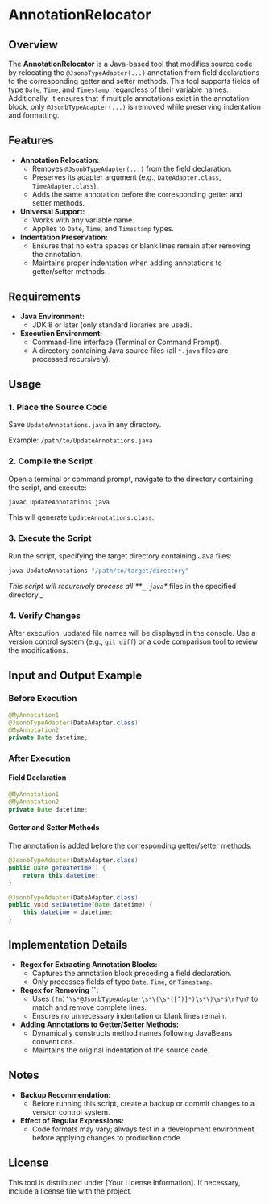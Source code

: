 # AnnotationRelocator

## Overview

The **AnnotationRelocator** is a Java-based tool that modifies source code by relocating the `@JsonbTypeAdapter(...)` annotation from field declarations to the corresponding getter and setter methods. This tool supports fields of type `Date`, `Time`, and `Timestamp`, regardless of their variable names. Additionally, it ensures that if multiple annotations exist in the annotation block, only `@JsonbTypeAdapter(...)` is removed while preserving indentation and formatting.

## Features

- **Annotation Relocation:**
  - Removes `@JsonbTypeAdapter(...)` from the field declaration.
  - Preserves its adapter argument (e.g., `DateAdapter.class`, `TimeAdapter.class`).
  - Adds the same annotation before the corresponding getter and setter methods.
- **Universal Support:**
  - Works with any variable name.
  - Applies to `Date`, `Time`, and `Timestamp` types.
- **Indentation Preservation:**
  - Ensures that no extra spaces or blank lines remain after removing the annotation.
  - Maintains proper indentation when adding annotations to getter/setter methods.

## Requirements

- **Java Environment:**
  - JDK 8 or later (only standard libraries are used).
- **Execution Environment:**
  - Command-line interface (Terminal or Command Prompt).
  - A directory containing Java source files (all `*.java` files are processed recursively).

## Usage

### 1. Place the Source Code

Save `UpdateAnnotations.java` in any directory.

Example: `/path/to/UpdateAnnotations.java`

### 2. Compile the Script

Open a terminal or command prompt, navigate to the directory containing the script, and execute:

```sh
javac UpdateAnnotations.java
```

This will generate `UpdateAnnotations.class`.

### 3. Execute the Script

Run the script, specifying the target directory containing Java files:

```sh
java UpdateAnnotations "/path/to/target/directory"
```

_This script will recursively process all \*\*`_.java`\*_ files in the specified directory._

### 4. Verify Changes

After execution, updated file names will be displayed in the console. Use a version control system (e.g., `git diff`) or a code comparison tool to review the modifications.

## Input and Output Example

### Before Execution

```java
@MyAnnotation1
@JsonbTypeAdapter(DateAdapter.class)
@MyAnnotation2
private Date datetime;
```

### After Execution

#### **Field Declaration**

```java
@MyAnnotation1
@MyAnnotation2
private Date datetime;
```

#### **Getter and Setter Methods**

The annotation is added before the corresponding getter/setter methods:

```java
@JsonbTypeAdapter(DateAdapter.class)
public Date getDatetime() {
    return this.datetime;
}

@JsonbTypeAdapter(DateAdapter.class)
public void setDatetime(Date datetime) {
    this.datetime = datetime;
}
```

## Implementation Details

- **Regex for Extracting Annotation Blocks:**
  - Captures the annotation block preceding a field declaration.
  - Only processes fields of type `Date`, `Time`, or `Timestamp`.
- **Regex for Removing **``**:**
  - Uses `(?m)^\s*@JsonbTypeAdapter\s*\(\s*([^)]*)\s*\)\s*$\r?\n?` to match and remove complete lines.
  - Ensures no unnecessary indentation or blank lines remain.
- **Adding Annotations to Getter/Setter Methods:**
  - Dynamically constructs method names following JavaBeans conventions.
  - Maintains the original indentation of the source code.

## Notes

- **Backup Recommendation:**
  - Before running this script, create a backup or commit changes to a version control system.
- **Effect of Regular Expressions:**
  - Code formats may vary; always test in a development environment before applying changes to production code.

## License

This tool is distributed under [Your License Information]. If necessary, include a license file with the project.
